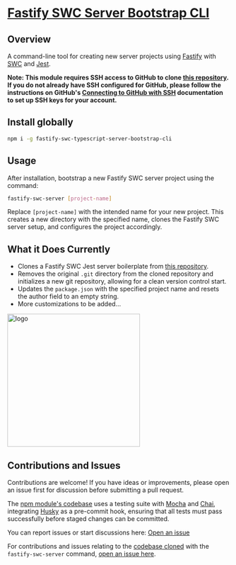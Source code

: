 # [Fastify SWC Server Bootstrap CLI](https://www.npmjs.com/package/fastify-swc-typescript-server-bootstrap-cli)

## Overview

A command-line tool for creating new server projects using [Fastify](https://fastify.dev/) with [SWC](https://swc.rs/) and [Jest](https://jestjs.io/).

**Note: This module requires SSH access to GitHub to clone [this repository](https://github.com/mattfsourcecode/fastify-swc-typescript-server). If you do not already have SSH configured for GitHub, please follow the instructions on GitHub's [Connecting to GitHub with SSH](https://docs.github.com/en/authentication/connecting-to-github-with-ssh) documentation to set up SSH keys for your account.**

## Install globally

```bash
npm i -g fastify-swc-typescript-server-bootstrap-cli
```

## Usage

After installation, bootstrap a new Fastify SWC server project using the command:

```bash
fastify-swc-server [project-name]
```

Replace `[project-name]` with the intended name for your new project. This creates a new directory with the specified name, clones the Fastify SWC server setup, and configures the project accordingly.

## What it Does Currently

- Clones a Fastify SWC Jest server boilerplate from [this repository](https://github.com/mattfsourcecode/fastify-swc-typescript-server).
- Removes the original `.git` directory from the cloned repository and initializes a new git repository, allowing for a clean version control start.
- Updates the `package.json` with the specified project name and resets the author field to an empty string.
- More customizations to be added...

<img width="300" alt="logo" src="https://github.com/user-attachments/assets/a6907512-87a4-45de-9188-cdc494dfe5a8">

## Contributions and Issues

Contributions are welcome! If you have ideas or improvements, please open an issue first for discussion before submitting a pull request.

The [npm module's codebase](https://github.com/mattfsourcecode/fastify-swc-typescript-server-bootstrap-cli) uses a testing suite with [Mocha](https://mochajs.org/) and [Chai](https://www.chaijs.com/), integrating [Husky](https://typicode.github.io/husky/) as a pre-commit hook, ensuring that all tests must pass successfully before staged changes can be committed.

You can report issues or start discussions here: [Open an issue](https://github.com/mattfsourcecode/fastify-swc-typescript-server-bootstrap-cli/issues)

For contributions and issues relating to the [codebase cloned](https://github.com/mattfsourcecode/fastify-swc-typescript-server) with the `fastify-swc-server` command, [open an issue here](https://github.com/mattfsourcecode/fastify-swc-typescript-server-bootstrap-cli/issues).
